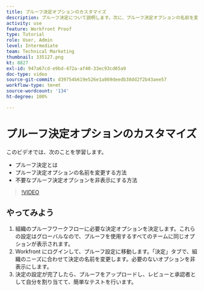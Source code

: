 ```yaml
---
title: プルーフ決定オプションのカスタマイズ
description: プルーフ決定について説明します。次に、プルーフ決定オプションの名前を変更し、プルーフシステムの設定で必要のないオプションを非表示にします。
activity: use
feature: Workfront Proof
type: Tutorial
role: User, Admin
level: Intermediate
team: Technical Marketing
thumbnail: 335127.png
kt: 8827
exl-id: 947a67cd-e9bd-472a-af40-33ec93cd65a9
doc-type: video
source-git-commit: d39754b619e526e1a869deedb38dd2f2b43aee57
workflow-type: tm+mt
source-wordcount: '134'
ht-degree: 100%

---
```


# プルーフ決定オプションのカスタマイズ

このビデオでは、次のことを学習します。

* プルーフ決定とは
* プルーフ決定オプションの名前を変更する方法
* 不要なプルーフ決定オプションを非表示にする方法

>[!VIDEO](https://video.tv.adobe.com/v/335127/?quality=12)

## やってみよう

1. 組織のプルーフワークフローに必要な決定オプションを決定します。これらの設定はグローバルなので、プルーフを使用するすべてのチームに同じオプションが表示されます。
1. Workfront にログインして、プルーフ設定に移動します。「決定」タブで、組織のニーズに合わせて決定の名前を変更します。必要のないオプションを非表示にします。
1. 決定の設定が完了したら、プルーフをアップロードし、レビューと承認者として自分を割り当てて、簡単なテストを行います。


<!--
Lean More URLs
-->
